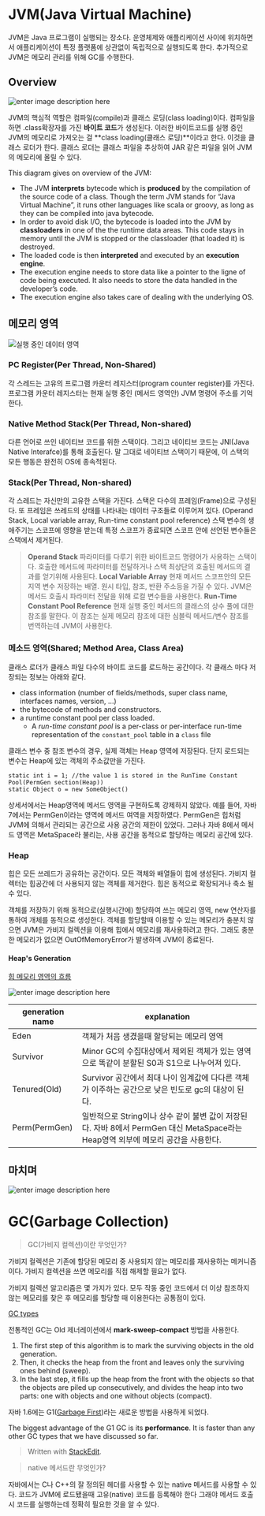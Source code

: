 # JVM(Java Virtual Machine)

JVM은 Java 프로그램이 실행되는 장소다. 운영체제와 애플리케이션 사이에 위치하면서 애플리케이션이 특정 플랫폼에 상관없이 독립적으로 실행되도록 한다. 추가적으로 JVM은 메모리 관리를 위해 GC를 수행한다. 

## Overview

![enter image description here](http://coding-geek.com/wp-content/uploads/2015/04/jvm_overview.jpg)

JVM의 핵심적 역할은 컴파일(compile)과 클래스 로딩(class loading)이다. 컴파일을 하면 .class확장자를 가진 **바이트 코드**가 생성된다. 이러한 바이트코드를 실행 중인 JVM의 메모리로 가져오는 걸 **class loading(클래스 로딩)**이라고 한다. 이것을 클래스 로더가 한다. 클래스 로더는 클래스 파일을 추상하여 JAR 같은 파일을 읽어 JVM의 메모리에 올릴 수 있다. 

This diagram gives on overview of the JVM:

-   The JVM  **interprets**  bytecode which is  **produced**  by the compilation of the source code of a class. Though the term JVM stands for “Java Virtual Machine”, it runs other languages like scala or groovy, as long as they can be compiled into java bytecode.
-   In order to avoid disk I/O, the bytecode is loaded into the JVM by  **classloaders** in one of the the runtime data areas. This code stays in memory until the JVM is stopped or the classloader (that loaded it) is destroyed.
-   The loaded code is then  **interpreted**  and executed by an  **execution engine**.
-   The execution engine needs to store data like a pointer to the ligne of code being executed. It also needs to store the data handled in the developer’s code.
-   The execution engine also takes care of dealing with the underlying OS.

## 메모리 영역

![실행 중인 데이터 영역](http://coding-geek.com/wp-content/uploads/2015/04/jvm_memory_overview.jpg)

### PC Register(Per Thread, Non-Shared)
각 스레드는 고유의 프로그램 카운터 레지스터(program counter register)를 가진다.  프로그램 카운터 레지스터는 현재 실행 중인 (메서드 영역안) JVM 명령어 주소를 기억한다.

### Native Method Stack(Per Thread, Non-shared)
다른 언어로 쓰인 네이티브 코드를 위한 스택이다. 그리고 네이티브 코드는 JNI(Java Native Interafce)를 통해 호출된다. 말 그대로 네이티브 스택이기 때문에, 이 스택의 모든 행동은 완전히 OS에 종속적된다. 

### Stack(Per Thread, Non-shared)

각 스레드는 자신만의 고유한 스택을 가진다. 스택은 다수의 프레임(Frame)으로 구성된다. 또 프레임은 쓰레드의 상태를 나타내는 데이터 구조들로 이루어져 있다. (Operand Stack, Local variable array, Run-time constant pool reference)
스택 변수의 생애주기는 스코프에 영향을 받는데 특정 스코프가 종료되면 스코프 안에 선언된 변수들은 스택에서 제거된다.

>**Operand Stack**
파라미터를 다루기 위한 바이트코드 명령어가 사용하는 스택이다. 호출한 메서드에 파라미터를 전달하거나 스택 최상단의 호출된 메서드의 결과를 얻기위해 사용된다. 
>**Local Variable Array**
현재 메서드 스코프안의 모든 지역 변수 저장하는 배열. 원시 타입, 참조, 반환 주소등을 가질 수 있다. JVM은 메서드 호출시 파라미터 전달을 위해 로컬 변수들을 사용한다. 
>**Run-Time Constant Pool Reference**
현재 실행 중인 메서드의 클래스의 상수 풀에 대한 참조를 말한다. 이 참조는 실제 메모리 참조에 대한 심블릭 메서드/변수 참조를 번역하는데 JVM이 사용한다. 

### 메소드 영역(Shared; Method Area, Class Area)

클래스 로더가  클래스 파일 다수의 바이트 코드를 로드하는 공간이다. 각 클래스 마다 저장되는 정보는 아래와 같다. 

-   class information (number of fields/methods, super class name, interfaces names, version, …)
-   the bytecode of methods and constructors.
-   a runtime constant pool per class loaded. 
	- A _run-time constant pool_ is a per-class or per-interface run-time representation of the `constant_pool` table in a `class` file

클래스 변수 중 참조 변수의 경우, 실제 객체는 Heap 영역에 저장된다. 단지 로드되는 변수는 Heap에 있는 객체의 주소값만을 가진다. 
```
static int i = 1; //the value 1 is stored in the RunTime Constant Pool(PermGen section(Heap))
static Object o = new SomeObject()
```

상세서에서는 Heap영역에 메서드 영역을 구현하도록 강제하지 않았다. 예를 들어, 자바 7에서는 PermGen이라는 영역에 메서드 여역을 저장하였다.  PermGen은 힙처럼 JVM에 의해서 관리되는 공간으로 사용 공간의 제한이 있었다. 그러나 자바 8에서 메서드 영역은 MetaSpace라 불리는, 사용 공간을 동적으로 할당하는 메모리 공간에 있다. 


### Heap

힙은 모든 쓰레드가 공유하는 공간이다. 모든 객체와 배열들이 힙에 생성된다. 가비지 컬렉터는 힙공간에 더 사용되지 않는 객체를 제거한다. 힙은 동적으로 확장되거나 축소 될수 있다. 


객체를 저장하기 위해 동적으로(실행시간에) 할당하여 쓰는 메모리 영역, new 연산자를 통하여 개체를 동적으로 생성한다. 객체를 할당할때 이용할 수 있는 메모리가 충분치 않으면 JVM은 가비지 컬렉션을 이용해 힙에서 메모리를 재사용하려고 한다. 그래도 충분한 메모리가 없으면 OutOfMemoryError가 발생하며 JVM이 종료된다. 
  
#### Heap's Generation

[힙 메모리 영역의 흐름](https://dzone.com/articles/understanding-the-java-memory-model-and-the-garbag)

![enter image description here](https://cdn.journaldev.com/wp-content/uploads/2014/05/Java-Memory-Model.png)

| generation name | explanation |
|--|--|
| Eden |객체가 처음 생겼을때 할당되는 메모리 영역 |
| Survivor | Minor GC의 수집대상에서 제외된 객체가 있는 영역으로 똑같이 분할된 S0과 S1으로 나누어져 있다. |
| Tenured(Old) | Survivor 공간에서 최대 나이 임계값에 다다른 객체가 이주하는 공간으로 낮은 빈도로 gc의 대상이 된다.|
| Perm(PermGen) | 일반적으로 String이나 상수 같이 불변 값이 저장된다. 자바 8에서 PermGen 대신 MetaSpace라는 Heap영역 외부에 메모리 공간을 사용한다.|

## 마치며 

![enter image description here](https://i.stack.imgur.com/4ySVX.png)


# GC(Garbage Collection)

> GC(가비지 컬렉션)이란 무엇인가?

가비지 컬렉션은 기존에 할당된 메모리 중 사용되지 않는 메모리를 재사용하는 메커니즘이다. 가비지 컬렉션을 쓰면 메모리를 직접 해제할 필요가 없다. 

가비지 컬렉션 알고리즘은 몇 가지가 있다. 모두 작동 중인 코드에서 더 이상 참조하지 않는 메모리를 찾은 후 메모리를 할당할 때 이용한다는 공통점이 있다. 

[GC types
](https://www.cubrid.org/blog/understanding-java-garbage-collection)


전통적인 GC는 Old 제너레이션에서  **mark-sweep-compact** 방법을 사용한다. 

1.  The first step of this algorithm is to mark the surviving objects in the old generation.
2.  Then, it checks the heap from the front and leaves only the surviving ones behind (sweep).
3.  In the last step, it fills up the heap from the front with the objects so that the objects are piled up consecutively, and divides the heap into two parts: one with objects and one without objects (compact).


자바 1.6에는 G1([Garbage First](https://www.oracle.com/technetwork/tutorials/tutorials-1876574.html))라는 새로운 방법을 사용하게 되었다. 

The biggest advantage of the G1 GC is its  **performance**. It is faster than any other GC types that we have discussed so far. 

> Written with [StackEdit](https://stackedit.io/).

> native 메서드란 무엇인가?

자바에서는 C나 C++의 잘 정의된 헤더를 사용할 수 있는 native 메서드를 사용할 수 있다. 코드가 JVM에 로드됐을때 고유(native) 코드를 등록해야 한다 그래야 메서드 호출시 코드를 실행하는데 정확히 필요한 것을 알 수 있다. 




<!--stackedit_data:
eyJoaXN0b3J5IjpbMjA0NDUwMjk3MywxNjg2NTg1LDEyNjIzOD
EzNCwtMTU3NTIzMzQxNiw0NzY5NjM5MTAsNjMxMTAzODM2LC05
ODAyNTU5Myw3Mjc4OTE4MDcsMTczMTkzNjE1MywtMTc5MjQ3ND
gwOCwxMzE5NjM4OTA0LC0xNzIyMTA4Mzg1LDEyMDM1MDU5MzRd
fQ==
-->